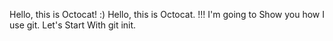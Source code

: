 Hello, this is Octocat! :)
Hello, this is Octocat. !!!
I'm going to Show you how I use git.
Let's Start With git init.
